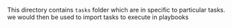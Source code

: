 This directory contains `tasks` folder which are in specific to particular tasks. we would then be used to import tasks to execute in playbooks

